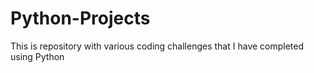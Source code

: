 # Python-Projects
This is repository with various coding challenges that I have completed using Python
